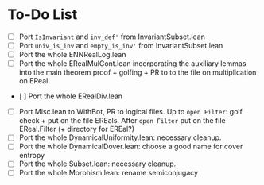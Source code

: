 # To-Do List

- [ ] Port `IsInvariant` and `inv_def'` from InvariantSubset.lean
- [ ] Port `univ_is_inv` and `empty_is_inv'` from InvariantSubset.lean
- [ ] Port the whole ENNRealLog.lean
- [ ] Port the whole ERealMulCont.lean incorporating the auxiliary lemmas into the main theorem proof + golfing + PR to to the file on multiplication on EReal.
- [ ] Port the whole ERealDiv.lean
- [ ] Port Misc.lean to WithBot, PR to logical files. Up to `open Filter`: golf check + put on the file EREals. After `open Filter` put on the file EReal.Filter (+ directory for EREal?)
- [ ] Port the whole DynamicalUniformity.lean: necessary cleanup.
- [ ] Port the whole DynamicalDover.lean: choose a good name for cover entropy
- [ ] Port the whole Subset.lean: necessary cleanup.
- [ ] Port the whole Morphism.lean: rename semiconjugacy
